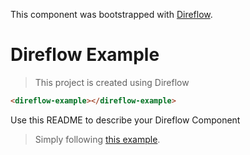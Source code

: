 This component was bootstrapped with [Direflow](https://direflow.io).

# Direflow Example
> This project is created using Direflow

```html
<direflow-example></direflow-example>
```

Use this README to describe your Direflow Component

> Simply following [this example](https://direflow.io/get-started).
